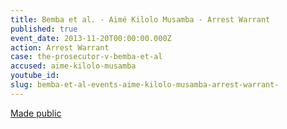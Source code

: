 ```yaml
---
title: Bemba et al. - Aimé Kilolo Musamba - Arrest Warrant
published: true
event_date: 2013-11-20T00:00:00.000Z
action: Arrest Warrant
case: the-prosecutor-v-bemba-et-al
accused: aime-kilolo-musamba
youtube_id:
slug: bemba-et-al-events-aime-kilolo-musamba-arrest-warrant-
---
```



[Made public](http://www.icc-cpi.int/iccdocs/doc/doc1694691.pdf)